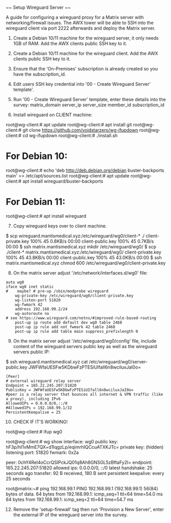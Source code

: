 
~~ Setup Wireguard Server ~~

A guide for configuring a wireguard proxy for a Matrix server with networking/firewall issues. The AWX tower will be able to SSH into the wireguard client via port 2222 afterwards and deploy the Matrix server.

1) Create a Debian 10/11 machine for the wireguard server, it only needs 1GB of RAM. Add the AWX clients public SSH key to it.


2) Create a Debian 10/11 machine for the wireguard client. Add the AWX clients public SSH key to it.


3) Ensure that the 'On-Premises' subscription is already created so you have the subscription_id.


4) Edit users SSH key credential into '00 - Create Wireguard Server' template'. 


5) Run '00 - Create Wireguard Server' template, enter these details into the survey:
matrix_domain
server_ip
server_size
member_id
subscription_id


6) Install wireguard on CLIENT machine:

root@wg-client:# apt update
root@wg-client:# apt install git
root@wg-client:# git clone https://github.com/voidstarzero/wg-ifupdown
root@wg-client:# cd wg-ifupdown
root@wg-client:# ./install.sh

# For Debian 10:
root@wg-client:# echo 'deb http://deb.debian.org/debian buster-backports main' >> /etc/apt/sources.list
root@wg-client:# apt update
root@wg-client:# apt install wireguard/buster-backports

# For Debian 11:
root@wg-client:# apt install wireguard


7) Copy wireguard keys over to client machine.

$ scp wireguard.mantismedical.xyz:/etc/wireguard/wg0/client-* ./
client-private.key                                                                            100%   45     0.8KB/s   00:00
client-public.key                                                                             100%   45     0.7KB/s   00:00
$ ssh matrix.mantismedical.xyz mkdir /etc/wireguard/wg0/
$ scp ./client-* matrix.mantismedical.xyz:/etc/wireguard/wg0/
client-private.key                                                                            100%   45    43.8KB/s   00:00
client-public.key                                                                             100%   45    43.0KB/s   00:00
$ ssh matrix.mantismedical.xyz chmod 600 /etc/wireguard/wg0/client-private.key


8) On the matrix server adjust '/etc/network/interfaces.d/wg0' file:

```
auto wg0
iface wg0 inet static
#    maybe? # pre-up /sbin/modprobe wireguard
    wg-private-key /etc/wireguard/wg0/client-private.key
    wg-listen-port 51820
    wg-fwmark 42
    address 192.168.99.2/24
    wg-autoroute no
# see https://www.wireguard.com/netns/#improved-rule-based-routing
    post-up ip route add default dev wg0 table 2468
    post-up ip rule add not fwmark 42 table 2468
    post-up ip rule add table main suppress_prefixlength 0
```


9) On the matrix server adjust '/etc/wireguard/wg0/config' file, include content of the wireguard servers public key as well as the wireguard servers public IP:

$ ssh wireguard.mantismedical.xyz cat /etc/wireguard/wg0/server-public.key
JWFWfaUESFw5KDbwFzPTESiUIfall6n8wciluxJaI0o=

``` 
[Peer]
# external wireguard relay server
Endpoint = 165.22.245.207:51820
PublicKey = JWFWfaUESFw5KDbwFzPTESiUIfall6n8wciluxJaI0o=
#peer is a relay server that bounces all internet & VPN traffic (like a proxy), including IPv6
AllowedIPs = 0.0.0.0/0,::/0
#AllowedIPs = 192.168.99.1/32
PersistentKeepalive = 25
```


10) CHECK IF IT'S WORKING!

root@wg-client:# ifup wg0

root@wg-client:# wg show
interface: wg0
  public key: hF3p/hI1vMmE7QX+d1IqgzLp/eqimrhIQCcuATXKJTc=
  private key: (hidden)
  listening port: 51820
  fwmark: 0x2a

peer: 0chY4Rel4oCcrQSIPckJQ01q8Ah8GNSGL5zBftaFy2I=
  endpoint: 165.22.245.207:51820
  allowed ips: 0.0.0.0/0, ::/0
  latest handshake: 25 seconds ago
  transfer: 92 B received, 180 B sent
  persistent keepalive: every 25 seconds

root@matrix:~# ping 192.168.99.1
PING 192.168.99.1 (192.168.99.1) 56(84) bytes of data.
64 bytes from 192.168.99.1: icmp_seq=1 ttl=64 time=54.0 ms
64 bytes from 192.168.99.1: icmp_seq=2 ttl=64 time=54.7 ms


12) Remove the 'setup-firewall' tag then run 'Provision a New Server', enter the external IP of the wireguard server into the survey. 


